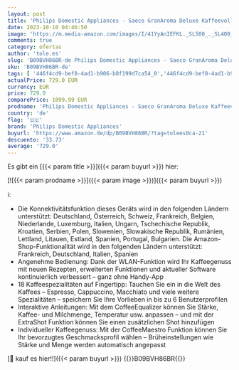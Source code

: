 ```yaml
---
layout: post
title: 'Philips Domestic Appliances - Saeco GranAroma Deluxe Kaffeevollautomat – WLAN-Konnektivität  18 Kaffeespezialitäten  Intuitives Touchdisplay  6 Benutzerprofile  Keramikmahlwerk  44.8 x 26.2 x 38.3 cm  SM6685/00 '
date: 2023-10-10 04:46:50
image: 'https://m.media-amazon.com/images/I/41YyAnIEFKL._SL500_._SL400_.jpg'
comments: true
category: ofertas
author: 'tole.es'
slug: 'B09BVH86BR-de Philips Domestic Appliances - Saeco GranAroma Deluxe...'
sku: 'B09BVH86BR-de'
tags: [ '446f4cd9-bef8-4ad1-b906-b8f199d7ca54_0','446f4cd9-bef8-4ad1-b906-b8f199d7ca54_6001','Arborist Merchandising Root','Geschenkideen: Kaffee 4.0: Genuss per App','Kaffee, Tee & Espresso','Kaffeemaschinen & -zubereiter','Kaffeevollautomaten','Küche, Haushalt & Wohnen','Küche, Kochen & Backen','Self Service','Special Features Stores','philips domestic appliances','🇩🇪', ]
actualPrice: 729.0 EUR
currency: EUR
price: 729.0
comparePrice: 1099.99 EUR
prodname: 'Philips Domestic Appliances - Saeco GranAroma Deluxe Kaffeevollautomat – WLAN-Konnektivität  18 Kaffeespezialitäten  Intuitives Touchdisplay  6 Benutzerprofile  Keramikmahlwerk  44.8 x 26.2 x 38.3 cm  SM6685/00 '
country: 'de'
flag: '🇩🇪'
brand: 'Philips Domestic Appliances'
buyurl: 'https://www.amazon.de/dp/B09BVH86BR/?tag=tolees0ca-21'
descuento: '33.73'
average: '729.0'
---
```


Es gibt ein [{{< param title >}}]({{< param buyurl >}}) hier:

[![{{< param prodname >}}]({{< param image >}})]({{< param buyurl >}})

ℹ️:

- Die Konnektivitätsfunktion dieses Geräts wird in den folgenden Ländern unterstützt: Deutschland, Österreich, Schweiz, Frankreich, Belgien, Niederlande, Luxemburg, Italien, Ungarn, Tschechische Republik, Kroatien, Serbien, Polen, Slowenien, Slowakische Republik, Rumänien, Lettland, Litauen, Estland, Spanien, Portugal, Bulgarien. Die Amazon-Shop-Funktionalität wird in den folgenden Ländern unterstützt: Frankreich, Deutschland, Italien, Spanien
- Angenehme Bedienung: Dank der WLAN-Funktion wird Ihr Kaffeegenuss mit neuen Rezepten, erweiterten Funktionen und aktueller Software kontinuierlich verbessert – ganz ohne Handy-App
- 18 Kaffeespezialitäten auf Fingertipp: Tauchen Sie ein in die Welt des Kaffees – Espresso, Cappuccino, Macchiato und viele weitere Spezialitäten – speichern Sie Ihre Vorlieben in bis zu 6 Benutzerprofilen
- Interaktive Anleitungen: Mit dem CoffeeEqualizer können Sie Stärke, Kaffee- und Milchmenge, Temperatur usw. anpassen – und mit der ExtraShot Funktion können Sie einen zusätzlichen Shot hinzufügen
- Individueller Kaffeegenuss: Mit der CoffeeMaestro Funktion können Sie Ihr bevorzugtes Geschmacksprofil wählen – Brüheinstellungen wie Stärke und Menge werden automatisch angepasst

[🛒 kauf es hier!!]({{< param buyurl >}})
{{<world>}}B09BVH86BR{{</world>}}
